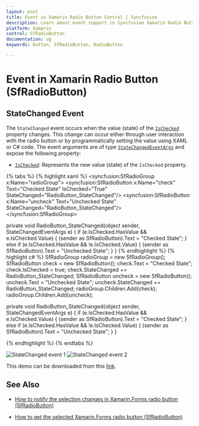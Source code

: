 ```yaml
---
layout: post
title: Event in Xamarin Radio Button Control | Syncfusion
description: Learn about event support in Syncfusion Xamarin Radio Button (SfRadioButton) control and more.
platform: Xamarin
control: SfRadioButton
documentation: ug 
keywords: button, SfRadioButton, RadioButton

---
```


# Event in Xamarin Radio Button (SfRadioButton)

## StateChanged Event

The `StateChanged` event occurs when the value (state) of the [`IsChecked`](https://help.syncfusion.com/cr/xamarin/Syncfusion.XForms.Buttons.ToggleButton.html#Syncfusion_XForms_Buttons_ToggleButton_IsChecked) property changes. This change can occur either through user interaction with the radio button or by programmatically setting the value using XAML or C# code. The event arguments are of type [`StateChangedEventArgs`](https://help.syncfusion.com/cr/xamarin/Syncfusion.XForms.Buttons.StateChangedEventArgs.html) and expose the following property:

* [`IsChecked`](https://help.syncfusion.com/cr/xamarin/Syncfusion.XForms.Buttons.ToggleButton.html#Syncfusion_XForms_Buttons_ToggleButton_IsChecked): Represents the new value (state) of the `IsChecked` property.

{% tabs %}
{% highlight xaml %}
<syncfusion:SfRadioGroup x:Name="radioGroup">
<syncfusion:SfRadioButton x:Name="check" Text="Checked State" IsChecked="True" StateChanged="RadioButton_StateChanged"/>
<syncfusion:SfRadioButton x:Name="uncheck" Text="Unchecked  State" StateChanged="RadioButton_StateChanged"/>
</syncfusion:SfRadioGroup>

private void RadioButton_StateChanged(object sender, StateChangedEventArgs e)
 {
    if (e.IsChecked.HasValue && e.IsChecked.Value)
    {
        (sender as SfRadioButton).Text = "Checked State";
    }
    else if (e.IsChecked.HasValue && !e.IsChecked.Value)
    {
        (sender as SfRadioButton).Text = "Unchecked State";
    }
 }
{% endhighlight %}
{% highlight c# %}
SfRadioGroup radioGroup = new SfRadioGroup();
SfRadioButton check = new SfRadioButton();
check.Text = "Checked State";
check.IsChecked = true;
check.StateChanged += RadioButton_StateChanged;
SfRadioButton uncheck = new SfRadioButton();
uncheck.Text = "Unchecked State";
uncheck.StateChanged += RadioButton_StateChanged;
radioGroup.Children.Add(check);
radioGroup.Children.Add(uncheck);

private void RadioButton_StateChanged(object sender, StateChangedEventArgs e)
 {
    if (e.IsChecked.HasValue && e.IsChecked.Value)
    {
        (sender as SfRadioButton).Text = "Checked State";
    }
    else if (e.IsChecked.HasValue && !e.IsChecked.Value)
    {
        (sender as SfRadioButton).Text = "Unchecked State";
    }
 }
 
{% endhighlight %}
{% endtabs %}

![StateChanged event 1](Images/Event1.png)
![StateChanged event 2](Images/Event2.png)

This demo can be downloaded from this [link](https://www.syncfusion.com/downloads/support/directtrac/general/ze/RadioButton_Event1787482656).

## See Also

- [How to notify the selection changes in Xamarin.Forms radio button (SfRadioButton)](https://support.syncfusion.com/kb/article/9544/how-to-notify-the-selection-changes-in-xamarin-forms-radiobutton-sfradiobutton)
 
- [How to get the selected Xamarin.Forms radio button (SfRadioButton)](https://support.syncfusion.com/kb/article/9506/how-to-get-the-selected-xamarinforms-radio-button)
